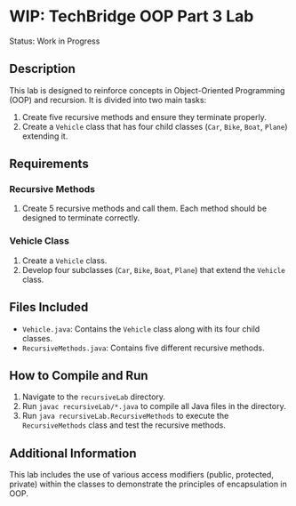 # WIP: TechBridge OOP Part 3 Lab

Status: Work in Progress

## Description

This lab is designed to reinforce concepts in Object-Oriented Programming (OOP) and recursion. It is divided into two main tasks:

1. Create five recursive methods and ensure they terminate properly.
2. Create a `Vehicle` class that has four child classes (`Car`, `Bike`, `Boat`, `Plane`) extending it.

## Requirements

### Recursive Methods

1. Create 5 recursive methods and call them. Each method should be designed to terminate correctly.

### Vehicle Class

1. Create a `Vehicle` class.
2. Develop four subclasses (`Car`, `Bike`, `Boat`, `Plane`) that extend the `Vehicle` class.

## Files Included

- `Vehicle.java`: Contains the `Vehicle` class along with its four child classes.
- `RecursiveMethods.java`: Contains five different recursive methods.

## How to Compile and Run

1. Navigate to the `recursiveLab` directory.
2. Run `javac recursiveLab/*.java` to compile all Java files in the directory.
3. Run `java recursiveLab.RecursiveMethods` to execute the `RecursiveMethods` class and test the recursive methods.

## Additional Information

This lab includes the use of various access modifiers (public, protected, private) within the classes to demonstrate the principles of encapsulation in OOP.
